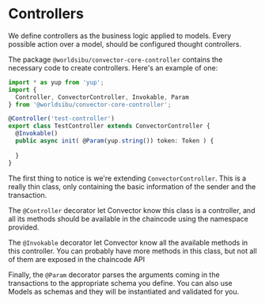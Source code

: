 # Controllers

We define controllers as the business logic applied to models.
Every possible action over a model, should be configured thought controllers.

The package `@worldsibu/convector-core-controller` contains the necessary code to create controllers. Here's an example of one:

```typescript
import * as yup from 'yup';
import {
  Controller, ConvectorController, Invokable, Param
} from '@worldsibu/convector-core-controller';

@Controller('test-controller')
export class TestController extends ConvectorController {
  @Invokable()
  public async init( @Param(yup.string()) token: Token ) {
    
  }
}
```

The first thing to notice is we're extending `ConvectorController`. This is a really thin class, only containing the basic information of the sender and the transaction.

The `@Controller` decorator let Convector know this class is a controller, and all its methods should be available in the chaincode using the namespace provided.

The `@Invokable` decorator let Convector know all the available methods in this controller. You can probably have more methods in this class, but not all of them are exposed in the chaincode API

Finally, the `@Param` decorator parses the arguments coming in the transactions to the appropriate schema you define. You can also use Models as schemas and they will be instantiated and validated for you.
